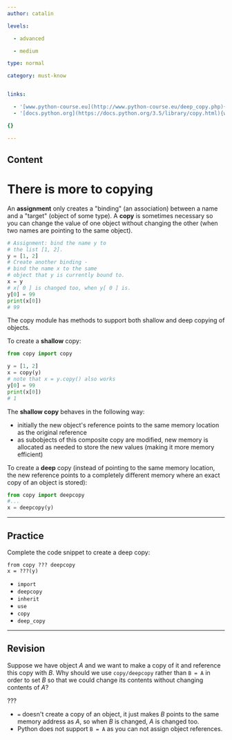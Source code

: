 ```yaml
---
author: catalin

levels:

  - advanced

  - medium

type: normal

category: must-know


links:

  - '[www.python-course.eu](http://www.python-course.eu/deep_copy.php){website}'
  - '[docs.python.org](https://docs.python.org/3.5/library/copy.html){website}'

{}

---
```

## Content
# There is more to copying

An **assignment** only creates a "binding" (an association) between a name and a "target" (object of some type). A  **copy** is sometimes necessary so you can change the value of one object without changing the other (when two names are pointing to the same object).
```python
# Assignment: bind the name y to
# the list [1, 2].
y = [1, 2]
# Create another binding -
# bind the name x to the same
# object that y is currently bound to.
x = y
# x[ 0 ] is changed too, when y[ 0 ] is.
y[0] = 99
print(x[0])
# 99
```
The copy module has methods to support both shallow and deep copying of objects.

To create a **shallow** copy:
```python
from copy import copy

y = [1, 2]
x = copy(y)
# note that x = y.copy() also works
y[0] = 99
print(x[0])
# 1
```
The **shallow copy** behaves in the following way:
* initially the new object's reference points to the same memory location as the original reference
* as subobjects of this composite copy are modified, new memory is allocated as needed to store the new values (making it more memory efficient)

To create a **deep** copy (instead of pointing to the same memory location, the new reference points to a completely different memory where an exact copy of an object is stored):
```python
from copy import deepcopy
#...
x = deepcopy(y)
```

---
## Practice

Complete the code snippet to create a deep copy:

```
from copy ??? deepcopy
x = ???(y)
```

* `import`
* `deepcopy`
* `inherit`
* `use`
* `copy`
* `deep_copy`

---
## Revision

Suppose we have object *A* and we want to make a copy of it and reference this copy with *B*.
Why should we use `copy/deepcopy` rather than `B = A` in order to set *B* so that we could change its contents without changing contents of *A*?

???


* `=` doesn't create a copy of an object, it just makes *B* points to the same memory address as *A*, so when *B* is changed, *A* is changed too.
* Python does not support `B = A` as you can not assign object references.

